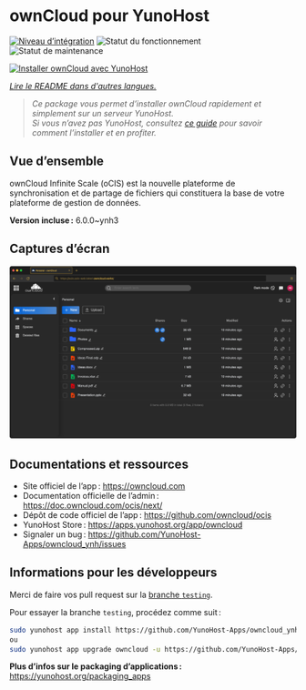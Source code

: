 <!--
Nota bene : ce README est automatiquement généré par <https://github.com/YunoHost/apps/tree/master/tools/readme_generator>
Il NE doit PAS être modifié à la main.
-->

# ownCloud pour YunoHost

[![Niveau d’intégration](https://dash.yunohost.org/integration/owncloud.svg)](https://dash.yunohost.org/appci/app/owncloud) ![Statut du fonctionnement](https://ci-apps.yunohost.org/ci/badges/owncloud.status.svg) ![Statut de maintenance](https://ci-apps.yunohost.org/ci/badges/owncloud.maintain.svg)

[![Installer ownCloud avec YunoHost](https://install-app.yunohost.org/install-with-yunohost.svg)](https://install-app.yunohost.org/?app=owncloud)

*[Lire le README dans d'autres langues.](./ALL_README.md)*

> *Ce package vous permet d’installer ownCloud rapidement et simplement sur un serveur YunoHost.*  
> *Si vous n’avez pas YunoHost, consultez [ce guide](https://yunohost.org/install) pour savoir comment l’installer et en profiter.*

## Vue d’ensemble

ownCloud Infinite Scale (oCIS) est la nouvelle plateforme de synchronisation et de partage de fichiers qui constituera la base de votre plateforme de gestion de données.


**Version incluse :** 6.0.0~ynh3

## Captures d’écran

![Capture d’écran de ownCloud](./doc/screenshots/screenshot.png)

## Documentations et ressources

- Site officiel de l’app : <https://owncloud.com>
- Documentation officielle de l’admin : <https://doc.owncloud.com/ocis/next/>
- Dépôt de code officiel de l’app : <https://github.com/owncloud/ocis>
- YunoHost Store : <https://apps.yunohost.org/app/owncloud>
- Signaler un bug : <https://github.com/YunoHost-Apps/owncloud_ynh/issues>

## Informations pour les développeurs

Merci de faire vos pull request sur la [branche `testing`](https://github.com/YunoHost-Apps/owncloud_ynh/tree/testing).

Pour essayer la branche `testing`, procédez comme suit :

```bash
sudo yunohost app install https://github.com/YunoHost-Apps/owncloud_ynh/tree/testing --debug
ou
sudo yunohost app upgrade owncloud -u https://github.com/YunoHost-Apps/owncloud_ynh/tree/testing --debug
```

**Plus d’infos sur le packaging d’applications :** <https://yunohost.org/packaging_apps>
